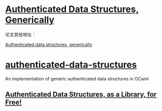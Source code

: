 # [Authenticated Data Structures, Generically](http://soc1024.ece.illinois.edu/gpads/)

论文其他地址：

[Authenticated data structures, generically](https://dl.acm.org/doi/10.1145/2535838.2535851)

# [authenticated-data-structures](https://github.com/bobatkey/authenticated-data-structures)

An implementation of generic authenticated data structures in OCaml

## [Authenticated Data Structures, as a Library, for Free!](https://bentnib.org/posts/2016-04-12-authenticated-data-structures-as-a-library.html)